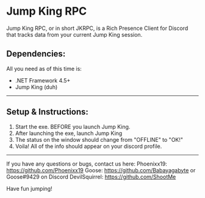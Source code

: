 # Jump King RPC

Jump King RPC, or in short JKRPC, is a Rich Presence Client for Discord that tracks data from your current Jump King session.

## Dependencies:
All you need as of this time is:
- .NET Framework 4.5+
- Jump King (duh)
------------------------------------------------------------------
## Setup & Instructions:
1.  Start the exe. BEFORE you launch Jump King.
2.  After launching the exe, launch Jump King
3.  The status on the window should change from "OFFLINE" to "OK!"
4.  Voila! All of the info should appear on your discord profile.
------------------------------------------------------------------
If you have any questions or bugs, contact us here:
Phoenixx19: https://github.com/Phoenixx19
Goose: https://github.com/Babayagabyte or Goose#9429 on Discord
DevilSquirrel: https://github.com/ShootMe

Have fun jumping!

